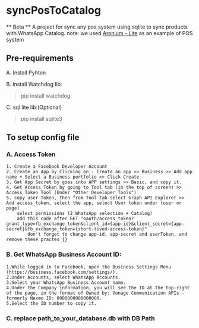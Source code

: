 # syncPosToCatalog
** Beta ** A project for sync any pos system using sqlite to sync products with WhatsApp Catalog.
note: we used [Aronium - Lite](https://www.aronium.com/en/download) as an example of POS system


## Pre-requirements 

A. Install Pyhton

B. Install Watchdog lib:
>    pip install watchdog

C. sql lite lib:(Optional)
>    pip install sqlite3


## To setup config file



### A. Access Token    
    1. Create a Facebook Developer Account
    2. Create an App by Clicking on - Create an app >> Business >> Add app name + Select a Business portfolio >> Click Create
    3. Get App Secret by goes into APP settings >> Basic, and copy it.
    4. Get Access Token by going to Tool tab (in the top of screen) >> Access Token Tool (Under "Other Developer Tools")
    5. copy user Token, then from Tool tab select Graph API Explorer >> Add access_token, select the app, select User token under (user or page)
        select permissions (2 WhatsApp selection + Catalog)
        add this code after GET "oauth/access_token?grant_type=fb_exchange_token&client_id={app-id}&client_secret={app-secret}&fb_exchange_token={short-lived-access-token}"
            don't forget to change app-id, app-secret and userToken, and remove these practes {} 

### B. Get WhatsApp Business Account ID:
    1.While logged in to Facebook, open the Business Settings Menu (https://business.facebook.com/settings/).
    2.Under Accounts, select WhatsApp Accounts.
    3.Select your WhatsApp Business Account name.
    4.Under the Company information, you will see the ID at the top-right of the page, in the format of Owned by: Vonage Communication APIs - formerly Nexmo ID: 0000000000000000.
    5.Select the ID number to copy it.

### C. replace path_to_your_database.db with DB Path
